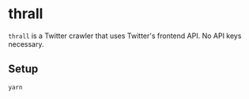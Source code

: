 # thrall

`thrall` is a Twitter crawler that uses Twitter's frontend API. No API keys necessary.

## Setup

```bash
yarn
```
